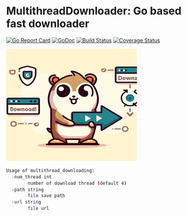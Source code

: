# MultithreadDownloader: Go based fast downloader


[![Go Report Card](https://goreportcard.com/badge/github.com/abhishekkr/multithread-downloader)](https://goreportcard.com/report/github.com/abhisjson/multithread-downloader)
[![GoDoc](https://godoc.org/github.com/abhishekkr/multithread-downloader?status.svg)](https://godoc.org/github.com/abhishekkr/multithread-downloader)
[![Build Status](https://travis-ci.org/abhishekkr/multithread-downloader.svg?branch=master)](https://travis-ci.org/abhishekkr/multithread-downloader)
[![Coverage Status](https://coveralls.io/repos/github/abhishekkr/multithread-downloader/badge.svg?branch=master)](https://coveralls.io/github/abhishekkr/multithread-downloader?branch=master)

<img alt="img.png" height="300" src="img.png" width="350"/>

```bash
Usage of multithread_downloading:
  -num_thread int
        number of download thread (default 4)
  -path string
        file save path
  -url string
        file url
```
